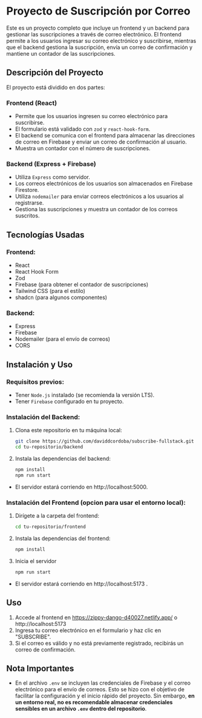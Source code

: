 # Proyecto de Suscripción por Correo

Este es un proyecto completo que incluye un frontend y un backend para gestionar las suscripciones a través de correo electrónico. El frontend permite a los usuarios ingresar su correo electrónico y suscribirse, mientras que el backend gestiona la suscripción, envía un correo de confirmación y mantiene un contador de las suscripciones.

## Descripción del Proyecto

El proyecto está dividido en dos partes:

### Frontend (React)
- Permite que los usuarios ingresen su correo electrónico para suscribirse.
- El formulario está validado con `zod` y `react-hook-form`.
- El backend se comunica con el frontend para almacenar las direcciones de correo en Firebase y enviar un correo de confirmación al usuario.
- Muestra un contador con el número de suscripciones.

### Backend (Express + Firebase)
- Utiliza `Express` como servidor.
- Los correos electrónicos de los usuarios son almacenados en Firebase Firestore.
- Utiliza `nodemailer` para enviar correos electrónicos a los usuarios al registrarse.
- Gestiona las suscripciones y muestra un contador de los correos suscritos.

## Tecnologías Usadas

### Frontend:
- React
- React Hook Form
- Zod
- Firebase (para obtener el contador de suscripciones)
- Tailwind CSS (para el estilo)
- shadcn (para algunos componentes)

### Backend:
- Express
- Firebase
- Nodemailer (para el envío de correos)
- CORS

## Instalación y Uso

### Requisitos previos:
- Tener `Node.js` instalado (se recomienda la versión LTS).
- Tener `Firebase` configurado en tu proyecto.

### Instalación del Backend:

1. Clona este repositorio en tu máquina local:
   ```bash
   git clone https://github.com/daviddcordoba/subscribe-fullstack.git
   cd tu-repositorio/backend
2. Instala las dependencias del backend:
   ```bash
   npm install
   npm run start
- El servidor estará corriendo en http://localhost:5000.

### Instalación del Frontend (opcion para usar el entorno local):

1. Dirígete a la carpeta del frontend:
   ```bash
   cd tu-repositorio/frontend
2. Instala las dependencias del frontend:
   ```bash
   npm install
3. Inicia el servidor
   ```bash
   npm run start

- El servidor estará corriendo en http://localhost:5173 .

## Uso
1. Accede al frontend en https://zippy-dango-d40027.netlify.app/ o http://localhost:5173
2. Ingresa tu correo electrónico en el formulario y haz clic en "SUBSCRIBE".
3. Si el correo es válido y no está previamente registrado, recibirás un correo de confirmación.

## Nota Importantes

- En el archivo `.env` se incluyen las credenciales de Firebase y el correo electrónico para el envío de correos. Esto se hizo con el objetivo de facilitar la configuración y el inicio rápido del proyecto. Sin embargo, **en un entorno real, no es recomendable almacenar credenciales sensibles en un archivo `.env` dentro del repositorio**.

